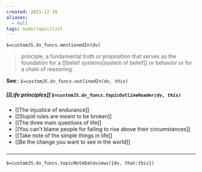 ```yaml
---
created: 2021-12-26 
aliases:
  - null
tags: node/topic/list
---
```

`$=customJS.dv_funcs.mentionedIn(dv)`

> principle, a fundamental truth or proposition that serves as the foundation for a [[belief systems|system of belief]] or behavior or for a chain of reasoning.

**See**:: 
*`$=customJS.dv_funcs.outlinedIn(dv, this)`*

##### [[Life principles]] `$=customJS.dv_funcs.topicOutlineHeader(dv, this)`

- [[The injustice of endurance]]
- [[Stupid rules are meant to be broken]]
- [[The three main questions of life]]
- [[You can't blame people for failing to rise above their circumstances]]
- [[Take note of the simple things in life]]
- [[Be the change you want to see in the world]]

### <hr class="dataviews"/>

`$=customJS.dv_funcs.topicNoteDataviews({dv, that:this})`
